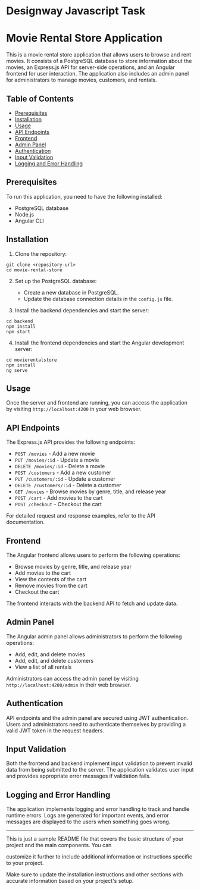 # Designway Javascript Task

# Movie Rental Store Application

This is a movie rental store application that allows users to browse and rent movies. It consists of a PostgreSQL database to store information about the movies, an Express.js API for server-side operations, and an Angular frontend for user interaction. The application also includes an admin panel for administrators to manage movies, customers, and rentals.

## Table of Contents

- [Prerequisites](#prerequisites)
- [Installation](#installation)
- [Usage](#usage)
- [API Endpoints](#api-endpoints)
- [Frontend](#frontend)
- [Admin Panel](#admin-panel)
- [Authentication](#authentication)
- [Input Validation](#input-validation)
- [Logging and Error Handling](#logging-and-error-handling)

## Prerequisites

To run this application, you need to have the following installed:

- PostgreSQL database
- Node.js
- Angular CLI

## Installation

1. Clone the repository:

```
git clone <repository-url>
cd movie-rental-store
```

2. Set up the PostgreSQL database:

   - Create a new database in PostgreSQL.
   - Update the database connection details in the `config.js` file.

3. Install the backend dependencies and start the server:

```
cd backend
npm install
npm start
```

4. Install the frontend dependencies and start the Angular development server:

```
cd movierentalstore
npm install
ng serve
```

## Usage

Once the server and frontend are running, you can access the application by visiting `http://localhost:4200` in your web browser.

## API Endpoints

The Express.js API provides the following endpoints:

- `POST /movies` - Add a new movie
- `PUT /movies/:id` - Update a movie
- `DELETE /movies/:id` - Delete a movie
- `POST /customers` - Add a new customer
- `PUT /customers/:id` - Update a customer
- `DELETE /customers/:id` - Delete a customer
- `GET /movies` - Browse movies by genre, title, and release year
- `POST /cart` - Add movies to the cart
- `POST /checkout` - Checkout the cart

For detailed request and response examples, refer to the API documentation.

## Frontend

The Angular frontend allows users to perform the following operations:

- Browse movies by genre, title, and release year
- Add movies to the cart
- View the contents of the cart
- Remove movies from the cart
- Checkout the cart

The frontend interacts with the backend API to fetch and update data.

## Admin Panel

The Angular admin panel allows administrators to perform the following operations:

- Add, edit, and delete movies
- Add, edit, and delete customers
- View a list of all rentals

Administrators can access the admin panel by visiting `http://localhost:4200/admin` in their web browser.

## Authentication

API endpoints and the admin panel are secured using JWT authentication. Users and administrators need to authenticate themselves by providing a valid JWT token in the request headers.

## Input Validation

Both the frontend and backend implement input validation to prevent invalid data from being submitted to the server. The application validates user input and provides appropriate error messages if validation fails.

## Logging and Error Handling

The application implements logging and error handling to track and handle runtime errors. Logs are generated for important events, and error messages are displayed to the users when something goes wrong.

---

This is just a sample README file that covers the basic structure of your project and the main components. You can

 customize it further to include additional information or instructions specific to your project.

Make sure to update the installation instructions and other sections with accurate information based on your project's setup.
